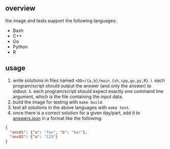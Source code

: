 ## overview

the image and tests support the following languages:

* Bash
* C++
* Go
* Python
* R

## usage

1. write solutions in files named `<DD>/{a,b}/main.{sh,cpp,go,py,R}`.
    i. each program/script should output the answer (and only the answer) to stdout.
    ii. each program/script should expect exactly one command line argument, which is the file containing the input data.
2. build the image for testing with `make build`.
3. test all solutions in the above languages with `make test`.
4. once there is a correct solution for a given day/part, add it to [answers.json](answers.json) in a format like the following:

```json
{
  "ans01": {"a": "foo", "b": "bar"},
  "ans02": {"a": "123"}
}
```
